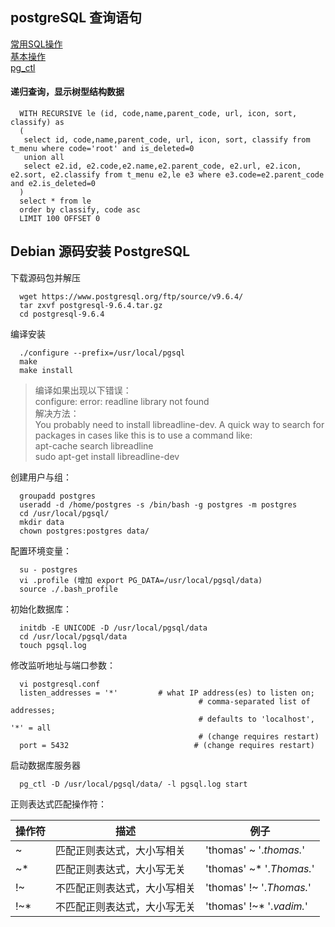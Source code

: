 
## postgreSQL 查询语句

[常用SQL操作](http://www.cnblogs.com/kaituorensheng/p/4667160.html#_label9)    
[基本操作](http://www.cnblogs.com/happyhotty/articles/1920455.html)    
[pg_ctl](http://www.cnblogs.com/jackyyou/p/5685502.html)   


#### 递归查询，显示树型结构数据

      WITH RECURSIVE le (id, code,name,parent_code, url, icon, sort, classify) as 
      (
       select id, code,name,parent_code, url, icon, sort, classify from t_menu where code='root' and is_deleted=0
       union all
       select e2.id, e2.code,e2.name,e2.parent_code, e2.url, e2.icon, e2.sort, e2.classify from t_menu e2,le e3 where e3.code=e2.parent_code and e2.is_deleted=0 
      )
      select * from le 
      order by classify, code asc
      LIMIT 100 OFFSET 0

## Debian 源码安装 PostgreSQL

下载源码包并解压

      wget https://www.postgresql.org/ftp/source/v9.6.4/
      tar zxvf postgresql-9.6.4.tar.gz
      cd postgresql-9.6.4

编译安装

      ./configure --prefix=/usr/local/pgsql
      make
      make install

> 编译如果出现以下错误：   
  configure: error: readline library not found   
> 解决方法：     
  You probably need to install libreadline-dev.
  A quick way to search for packages in cases like this is to use a command like:    
    apt-cache search libreadline    
    sudo apt-get install libreadline-dev

创建用户与组：

      groupadd postgres
      useradd -d /home/postgres -s /bin/bash -g postgres -m postgres
      cd /usr/local/pgsql/
      mkdir data
      chown postgres:postgres data/
 

配置环境变量：

      su - postgres
      vi .profile (增加 export PG_DATA=/usr/local/pgsql/data)
      source ./.bash_profile 

初始化数据库：

      initdb -E UNICODE -D /usr/local/pgsql/data
      cd /usr/local/pgsql/data
      touch pgsql.log

修改监听地址与端口参数：

      vi postgresql.conf 
      listen_addresses = '*'         # what IP address(es) to listen on;
                                              # comma-separated list of addresses;
                                              # defaults to 'localhost', '*' = all
                                              # (change requires restart)
      port = 5432                            # (change requires restart)

启动数据库服务器

      pg_ctl -D /usr/local/pgsql/data/ -l pgsql.log start


正则表达式匹配操作符：

|操作符	|描述	|例子|
|-----  |------------------- | -------------|
|~	|匹配正则表达式，大小写相关	 |'thomas' ~ '.*thomas.*'|
|~*	|匹配正则表达式，大小写无关	 |'thomas' ~* '.*Thomas.*'|
|!~	|不匹配正则表达式，大小写相关	|'thomas' !~ '.*Thomas.*'|
|!~*	|不匹配正则表达式，大小写无关	|'thomas' !~* '.*vadim.*'|





